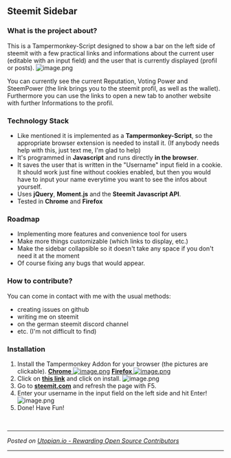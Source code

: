 ## Steemit Sidebar
### What is the project about?
This is a Tampermonkey-Script designed to show a bar on the left side of steemit with a few practical links and informations about the current user (editable with an input field) and the user that is currently displayed (profil or posts).
![image.png](https://res.cloudinary.com/hpiynhbhq/image/upload/v1517080990/jya2bp5ij0zbgod2ttwa.png)

You can currently see the current Reputation, Voting Power and SteemPower (the link brings you to the steemit profil, as well as the wallet). 
Furthermore you can use the links to open a new tab to another website with further Informations to the profil. 

### Technology Stack
- Like mentioned it is implemented as a **Tampermonkey-Script**, so the appropriate browser extension is needed to install it. (If anybody needs help with this, just text me, I'm glad to help) 
- It's programmed in **Javascript** and runs directly **in the browser**. 
- It saves the user that is written in the "Username" input field in a cookie. It should work just fine without cookies enabled, but then you would have to input your name everytime you want to see the infos about yourself.
- Uses **jQuery**, **Moment.js** and the **Steemit Javascript API**. 
- Tested in **Chrome** and **Firefox**

### Roadmap
- Implementing more features and convenience tool for users
- Make more things customizable (which links to display, etc.)
- Make the sidebar collapsible so it doesn't take any space if you don't need it at the moment 
- Of course fixing any bugs that would appear.

### How to contribute?
You can come in contact with me with the usual methods:
- creating issues on github
- writing me on steemit
- on the german steemit discord channel
- etc. (I'm not difficult to find) 

### Installation
1. Install the Tampermonkey Addon for your browser (the pictures are clickable).
[**Chrome**
![image.png](https://res.cloudinary.com/hpiynhbhq/image/upload/v1517100325/xsq9ghbsv0vsqziavxc4.png)](https://chrome.google.com/webstore/detail/tampermonkey/dhdgffkkebhmkfjojejmpbldmpobfkfo?hl=de) 
[**Firefox**
![image.png](https://res.cloudinary.com/hpiynhbhq/image/upload/v1517100401/xi8yhlzl67wqzocat9n1.png)](https://addons.mozilla.org/de/firefox/addon/tampermonkey/)
2. Click on  [**this link**](https://github.com/MWFIAE/Steemit-Sidebar/raw/master/steemit-sidebar.user.js) and click on install. 
![image.png](https://res.cloudinary.com/hpiynhbhq/image/upload/v1517100586/ajzzeufl7rlnplsml1yt.png)
3. Go to [**steemit.com**](https://steemit.com/@mwfiae) and refresh the page with F5.
4. Enter your username in the input field on the left side and hit Enter!
![image.png](https://res.cloudinary.com/hpiynhbhq/image/upload/v1517100700/ohvkrl1nfwr1v9lubo2l.png)
5. Done! Have Fun!


<br /><hr/><em>Posted on <a href="https://utopian.io/utopian-io/@mwfiae/steemit-sidebar">Utopian.io -  Rewarding Open Source Contributors</a></em><hr/>

